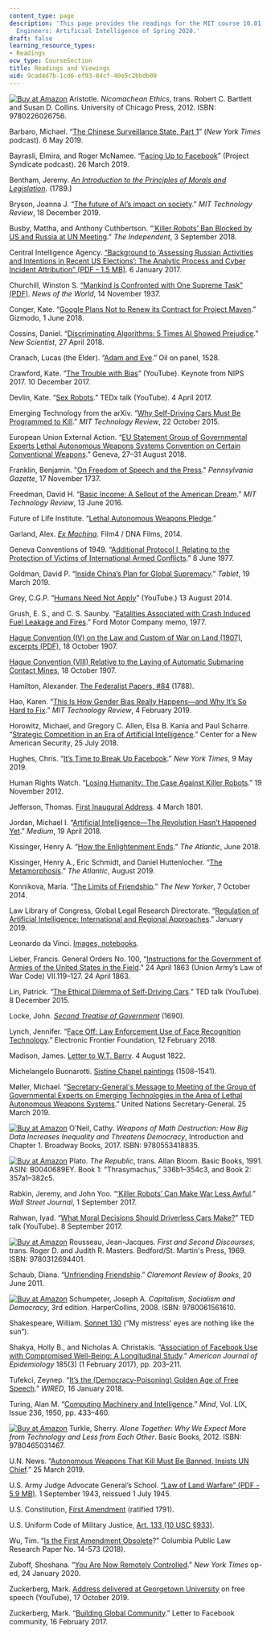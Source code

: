 ```yaml
---
content_type: page
description: 'This page provides the readings for the MIT course 10.01 Ethics for
  Engineers: Artificial Intelligence of Spring 2020.'
draft: false
learning_resource_types:
- Readings
ocw_type: CourseSection
title: Readings and Viewings
uid: 9cad4d7b-1cd6-ef93-84cf-40e5c2bbdb09
---
```

[![Buy at Amazon](/images/a_logo_17.gif)](https://www.amazon.com/dp/0226026752/ref=nosim/mitopencourse-20) Aristotle. *Nicomachean Ethics*, trans. Robert C. Bartlett and Susan D. Collins. University of Chicago Press, 2012. ISBN: 9780226026756.

Barbaro, Michael. “[The Chinese Surveillance State, Part 1](https://www.nytimes.com/2019/05/06/podcasts/the-daily/china-surveillance-uighurs.html)” (*New York Times* podcast). 6 May 2019.

Bayrasli, Elmira, and Roger McNamee. “[Facing Up to Facebook](https://www.project-syndicate.org/podcasts/facing-up-to-facebook)” (Project Syndicate podcast). 26 March 2019.

Bentham, Jeremy. [*An Introduction to the Principles of Morals and Legislation*](https://archive.org/details/anintroductiont01bentgoog). (1789.)

Bryson, Joanna J. “[The future of AI’s impact on society](https://www.technologyreview.com/2019/12/18/102365/the-future-of-ais-impact-on-society/).” *MIT Technology Review*, 18 December 2019.

Busby, Mattha, and Anthony Cuthbertson. “[‘Killer Robots’ Ban Blocked by US and Russia at UN Meeting](https://www.independent.co.uk/life-style/gadgets-and-tech/news/killer-robots-un-meeting-autonomous-weapons-systems-campaigners-dismayed-a8519511.html).” *The Independent*, 3 September 2018.

Central Intelligence Agency. [“Background to ‘Assessing Russian Activities and Intentions in Recent US Elections’: The Analytic Process and Cyber Incident Attribution” (PDF - 1.5 MB)](https://www.dni.gov/files/documents/ICA_2017_01.pdf). 6 January 2017.

Churchill, Winston S. [“Mankind is Confronted with One Supreme Task” (PDF)](https://winstonchurchill.org/wp-content/uploads/2008/06/SchwarzWinston_Churchill_and_Technology.pdf). *News of the World*, 14 November 1937.

Conger, Kate. “[Google Plans Not to Renew its Contract for Project Maven](https://gizmodo.com/google-plans-not-to-renew-its-contract-for-project-mave-1826488620).” Gizmodo, 1 June 2018.

Cossins, Daniel. “[Discriminating Algorithms: 5 Times AI Showed Prejudice](https://www.newscientist.com/article/2166207-discriminating-algorithms-5-times-ai-showed-prejudice/).” *New Scientist*, 27 April 2018.

Cranach, Lucas (the Elder). “[Adam and Eve](https://en.wikipedia.org/wiki/Adam_and_Eve_(Cranach)).” Oil on panel, 1528.

Crawford, Kate. “[The Trouble with Bias](https://www.youtube.com/watch?v=fMym_BKWQzk)” (YouTube). Keynote from NIPS 2017. 10 December 2017.

Devlin, Kate. “[Sex Robots](https://www.youtube.com/watch?v=qlNV2fx7iS0).” TEDx talk (YouTube). 4 April 2017.

Emerging Technology from the arXiv. “[Why Self-Driving Cars Must Be Programmed to Kill](https://www.technologyreview.com/2015/10/22/165469/why-self-driving-cars-must-be-programmed-to-kill/).” *MIT Technology Review*, 22 October 2015.

European Union External Action. “[EU Statement Group of Governmental Experts Lethal Autonomous Weapons Systems Convention on Certain Conventional Weapons](https://eeas.europa.eu/headquarters/headquarters-homepage/49763/convention-certain-conventional-weapons-group-governmental-experts-lethal-autonomous-weapons_en).” Geneva, 27–31 August 2018.

Franklin, Benjamin. "[On Freedom of Speech and the Press](https://founders.archives.gov/documents/Franklin/01-02-02-0031)." *Pennsylvania Gazette*, 17 November 1737.

Freedman, David H. “[Basic Income: A Sellout of the American Dream](https://www.technologyreview.com/2016/06/13/159449/basic-income-a-sellout-of-the-american-dream/).” *MIT Technology Review*, 13 June 2016.

Future of Life Institute. “[Lethal Autonomous Weapons Pledge](https://futureoflife.org/lethal-autonomous-weapons-pledge/).”

Garland, Alex. [*Ex Machina*](https://www.imdb.com/title/tt0470752/)*.* Film4 / DNA Films, 2014. 

Geneva Conventions of 1949. “[Additional Protocol I, Relating to the Protection of Victims of International Armed Conflicts](https://ihl-databases.icrc.org/ihl/INTRO/470).” 8 June 1977.

Goldman, David P. “[Inside China’s Plan for Global Supremacy](http://web.archive.org/web/20221002033833/https://www.tabletmag.com/sections/news/articles/chinas-plan-for-global-supremacy).” *Tablet*, 19 March 2019.

Grey, C.G.P. “[Humans Need Not Apply](https://www.youtube.com/watch?v=7Pq-S557XQU)” (YouTube.) 13 August 2014.

Grush, E. S., and C. S. Saunby. “[Fatalities Associated with Crash Induced Fuel Leakage and Fires](https://search.alexanderstreet.com/preview/work/bibliographic_entity%7Cbibliographic_details%7C2083893).” Ford Motor Company memo, 1977.

[Hague Convention (IV) on the Law and Custom of War on Land (1907), excerpts (PDF)](https://www.loc.gov/law/help/us-treaties/bevans/m-ust000001-0631.pdf), 18 October 1907.

[Hague Convention (VIII) Relative to the Laying of Automatic Submarine Contact Mines](https://ihl-databases.icrc.org/applic/ihl/ihl.nsf/INTRO/215), 18 October 1907.

Hamilton, Alexander. [The Federalist Papers, #84](https://avalon.law.yale.edu/18th_century/fed84.asp) (1788).

Hao, Karen. “[This Is How Gender Bias Really Happens—and Why It’s So Hard to Fix](https://www.technologyreview.com/s/612876/this-is-how-ai-bias-really-happensand-why-its-so-hard-to-fix/).” *MIT Technology Review*, 4 February 2019.

Horowitz, Michael, and Gregory C. Allen, Elsa B. Kania and Paul Scharre. “[Strategic Competition in an Era of Artificial Intelligence](https://www.cnas.org/publications/reports/strategic-competition-in-an-era-of-artificial-intelligence).” Center for a New American Security, 25 July 2018.

Hughes, Chris. “[It’s Time to Break Up Facebook](https://www.nytimes.com/2019/05/09/opinion/sunday/chris-hughes-facebook-zuckerberg.html).” *New York Times*, 9 May 2019.

Human Rights Watch. “[Losing Humanity: The Case Against Killer Robots](https://www.hrw.org/report/2012/11/19/losing-humanity/case-against-killer-robots).” 19 November 2012.

Jefferson, Thomas. [First Inaugural Address](https://avalon.law.yale.edu/19th_century/jefinau1.asp). 4 March 1801.

Jordan, Michael I. “[Artificial Intelligence—The Revolution Hasn’t Happened Yet](https://medium.com/@mijordan3/artificial-intelligence-the-revolution-hasnt-happened-yet-5e1d5812e1e7).” *Medium*, 19 April 2018.

Kissinger, Henry A. “[How the Enlightenment Ends](https://www.theatlantic.com/magazine/archive/2018/06/henry-kissinger-ai-could-mean-the-end-of-human-history/559124/).” *The Atlantic*, June 2018.

Kissinger, Henry A., Eric Schmidt, and Daniel Huttenlocher. “[The Metamorphosis](https://www.theatlantic.com/magazine/archive/2019/08/henry-kissinger-the-metamorphosis-ai/592771/).” *The Atlantic*, August 2019. 

Konnikova, Maria. “[The Limits of Friendship](https://www.newyorker.com/science/maria-konnikova/social-media-affect-math-dunbar-number-friendships).” *The New Yorker*, 7 October 2014.

Law Library of Congress, Global Legal Research Directorate. “[Regulation of Artificial Intelligence: International and Regional Approaches](https://www.loc.gov/law/help/artificial-intelligence/international.php).” January 2019.

Leonardo da Vinci. [Images, notebooks](https://commons.wikimedia.org/wiki/Category:Works_by_Leonardo_da_Vinci).

Lieber, Francis. General Orders No. 100, “[Instructions for the Government of Armies of the United States in the Field](https://avalon.law.yale.edu/19th_century/lieber.asp).” 24 April 1863 (Union Army’s Law of War Code) VII.119–127. 24 April 1863.

Lin, Patrick. “[The Ethical Dilemma of Self-Driving Cars](https://www.youtube.com/watch?v=ixIoDYVfKA0).” TED talk (YouTube). 8 December 2015.

Locke, John. [*Second Treatise of Government*](https://www.gutenberg.org/files/7370/7370-h/7370-h.htm) (1690).

Lynch, Jennifer. “[Face Off: Law Enforcement Use of Face Recognition Technology](https://www.eff.org/wp/law-enforcement-use-face-recognition).” Electronic Frontier Foundation, 12 February 2018.

Madison, James. [Letter to W.T. Barry](http://press-pubs.uchicago.edu/founders/documents/v1ch18s35.html). 4 August 1822.

Michelangelo Buonarotti. [Sistine Chapel paintings](https://en.wikipedia.org/wiki/Sistine_Chapel) (1508–1541).

Møller, Michael. “[Secretary-General's Message to Meeting of the Group of Governmental Experts on Emerging Technologies in the Area of Lethal Autonomous Weapons Systems](https://www.un.org/sg/en/content/sg/statement/2019-03-25/secretary-generals-message-meeting-of-the-group-of-governmental-experts-emerging-technologies-the-area-of-lethal-autonomous-weapons-systems).” United Nations Secretary-General. 25 March 2019.

[![Buy at Amazon](/images/a_logo_17.gif)](https://www.amazon.com/dp/0553418831/ref=nosim/mitopencourse-20) O’Neil, Cathy. *Weapons of Math Destruction: How Big Data Increases Inequality and Threatens Democracy*, Introduction and Chapter 1. Broadway Books, 2017. ISBN: 9780553418835.

[![Buy at Amazon](/images/a_logo_17.gif)](https://www.amazon.com/dp/B0040689EY/ref=nosim/mitopencourse-20) Plato. *The Republic*, trans. Allan Bloom. Basic Books, 1991. ASIN: B0040689EY. Book 1: “Thrasymachus,” 336b1–354c3, and Book 2: 357a1–382c5.

Rabkin, Jeremy, and John Yoo. “[‘Killer Robots’ Can Make War Less Awful](https://www.wsj.com/articles/killer-robots-can-make-war-less-awful-1504284282).” *Wall Street Journal*, 1 September 2017.

Rahwan, Iyad. “[What Moral Decisions Should Driverless Cars Make?](https://www.youtube.com/watch?v=tb-WdVA4_bo)” TED talk (YouTube). 8 September 2017.

[![Buy at Amazon](/images/a_logo_17.gif)](https://www.amazon.com/dp/0312694407/ref=nosim/mitopencourse-20) Rousseau, Jean-Jacques. *First and Second Discourses*, trans. Roger D. and Judith R. Masters. Bedford/St. Martin's Press, 1969. ISBN: 9780312694401.

Schaub, Diana. “[Unfriending Friendship](https://claremontreviewofbooks.com/unfriending-friendship/).” *Claremont Review of Books*, 20 June 2011.

[![Buy at Amazon](/images/a_logo_17.gif)](https://www.amazon.com/dp/0061561614/ref=nosim/mitopencourse-20) Schumpeter, Joseph A. *Capitalism, Socialism and Democracy*, 3rd edition. HarperCollins, 2008. ISBN: 9780061561610.

Shakespeare, William. [Sonnet 130](https://www.poetryfoundation.org/poems/45108/sonnet-130-my-mistress-eyes-are-nothing-like-the-sun) (“My mistress' eyes are nothing like the sun”).

Shakya, Holly B., and Nicholas A. Christakis. “[Association of Facebook Use with Compromised Well-Being: A Longitudinal Study](https://academic.oup.com/aje/article/185/3/203/2915143).” *American Journal of Epidemiology* 185(3) (1 February 2017), pp. 203–211.

Tufekci, Zeynep. “[It’s the (Democracy-Poisoning) Golden Age of Free Speech](https://www.wired.com/story/free-speech-issue-tech-turmoil-new-censorship/).” *WIRED*, 16 January 2018.

Turing, Alan M. “[Computing Machinery and Intelligence](https://academic.oup.com/mind/article/LIX/236/433/986238).” *Mind*, Vol. LIX, Issue 236, 1950, pp. 433–460.

[![Buy at Amazon](/images/a_logo_17.gif)](https://www.amazon.com/dp/0465031463/ref=nosim/mitopencourse-20) Turkle, Sherry. *Alone Together: Why We Expect More from Technology and Less from Each Other*. Basic Books, 2012. ISBN: 9780465031467.

U.N. News. “[Autonomous Weapons That Kill Must Be Banned, Insists UN Chief](https://news.un.org/en/story/2019/03/1035381).” 25 March 2019.

U.S. Army Judge Advocate General’s School. [“Law of Land Warfare” (PDF - 5.9 MB)](https://www.loc.gov/rr/frd/Military_Law/pdf/law-of-land-warfare_7.pdf). 1 September 1943, reissued 1 July 1945.

U.S. Constitution, [First Amendment](https://www.archives.gov/founding-docs/bill-of-rights-transcript) (ratified 1791).

U.S. Uniform Code of Military Justice, [Art. 133 (10 USC §933)](https://www.govinfo.gov/app/details/USCODE-2011-title10/USCODE-2011-title10-subtitleA-partII-chap47-subchapX-sec933).

Wu, Tim. “[Is the First Amendment Obsolete](https://scholarship.law.columbia.edu/faculty_scholarship/2079/?utm_source=scholarship.law.columbia.edu%2Ffaculty_scholarship%2F2079&utm_medium=PDF&utm_campaign=PDFCoverPages)?” Columbia Public Law Research Paper No. 14-573 (2018).

Zuboff, Shoshana. “[You Are Now Remotely Controlled](https://www.nytimes.com/2020/01/24/opinion/sunday/surveillance-capitalism.html).” *New York Times* op-ed, 24 January 2020.

Zuckerberg, Mark. [Address delivered at Georgetown University](https://www.youtube.com/watch?v=2MTpd7YOnyU) on free speech (YouTube), 17 October 2019.

Zuckerberg, Mark. “[Building Global Community](https://www.facebook.com/notes/mark-zuckerberg/building-global-community/10154544292806634/).” Letter to Facebook community, 16 February 2017.